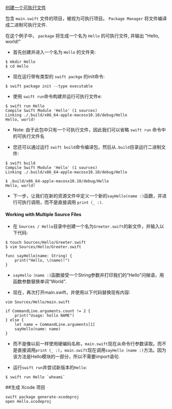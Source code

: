 [创建一个可执行文件](https://swift.org/getting-started/#using-the-package-manager)

包含 `main.swift` 文件的项目，被视为可执行项目。 `Package Manager` 将文件编译成二进制可执行文件.

在这个例子中， `package` 将生成一个名为 `Hello` 的可执行文件, 并输出 "Hello, world!"

* 首先创建并进入一个名为 `Hello` 的文件夹:

```
$ mkdir Hello
$ cd Hello
```

* 现在运行带有类型的 `swift packge` 的init命令:

```
$ swift package init --type executable
```

* 使用 `swift run`命令构建并运行可执行文件e:

```
$ swift run Hello
Compile Swift Module 'Hello' (1 sources)
Linking ./.build/x86_64-apple-macosx10.10/debug/Hello
Hello, world!
```

- Note: 由于此包中只有一个可执行文件，因此我们可以省略 `swift run` 命令中的可执行文件名

- 您还可以通过运行 `swift build`命令编译包，然后从`.build`目录运行二进制文件:

```
$ swift build
Compile Swift Module 'Hello' (1 sources)
Linking ./.build/x86_64-apple-macosx10.10/debug/Hello

$ .build/x86_64-apple-macosx10.10/debug/Hello
Hello, world!
```

- 下一步，让我们在新的资源文件中定义一个新的`sayHello(name :)`函数，并进行可执行调用，而不是直接调用 `print（_ :)`.

#### Working with Multiple Source Files

- 在 `Sources / Hello`目录中创建一个名为`Greeter.swift`的新文件，并输入以下代码:

```
$ touch Sources/Hello/Greeter.swift
$ vim Sources/Hello/Greeter.swift
```
```
func sayHello(name: String) {
    print("Hello, \(name)!")
}
```

- `sayHello（name :)`函数接受一个String参数并打印我们的“Hello”问候语，用函数参数替换单词“World”.

- 现在，再次打开main.swift，并使用以下代码替换现有内容:

```
vim Sources/Hello/main.swift  
```

```
if CommandLine.arguments.count != 2 {
    print("Usage: hello NAME")
} else {
    let name = CommandLine.arguments[1]
    sayHello(name: name)
}
```

- 而不是像以前一样使用硬编码名称，`main.swift`现在从命令行参数读取。而不是直接调用`print（_ :)`，`main.swift`现在调用`sayHello（name :)`方法。因为该方法是Hello模块的一部分，所以不需要import语句.

- 运行`swift run`并尝试新版本的`Hello`:

```
$ swift run Hello `whoami`
```

##生成 Xcode 项目

```
swift package generate-xcodeproj
open Hello.xcodeproj 
```